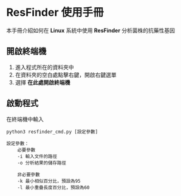 # ResFinder 使用手冊

本手冊介紹如何在 **Linux** 系統中使用 **ResFinder** 分析菌株的抗藥性基因

## 開啟終端機

 1. 進入程式所在的資料夾中
 2. 在資料夾的空白處點擊右鍵，開啟右鍵選單
 3. 選擇 **在此處開啟終端機**

## 啟動程式
在終端機中輸入
```
python3 resfinder_cmd.py [設定參數]

設定參數：
	必要參數
	-i 輸入文件的路徑
	-o 分析結果的儲存路徑

	非必要參數
	-k 最小相似百分比，預設為95
	-l 最小重疊長度百分比，預設為60

``` 

<!--stackedit_data:
eyJoaXN0b3J5IjpbLTM4Nzc5MzU0MSwtMTQ3MDcxMjc5N119
-->